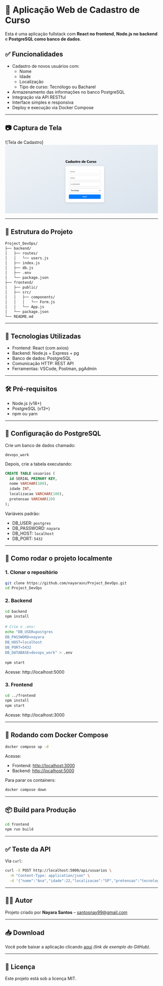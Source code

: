 # 📝 Aplicação Web de Cadastro de Curso

Esta é uma aplicação fullstack com **React no frontend**, **Node.js no backend** e **PostgreSQL como banco de dados**.

## ✅ Funcionalidades

- Cadastro de novos usuários com:
  - Nome
  - Idade
  - Localização
  - Tipo de curso: Tecnólogo ou Bacharel
- Armazenamento das informações no banco PostgreSQL
- Integração via API RESTful
- Interface simples e responsiva
- Deploy e execução via Docker Compose

---

## 📷 Captura de Tela

![Tela de Cadastro]![alt text](image.png)

---

## 📁 Estrutura do Projeto

```
Project_DevOps/
├── backend/
│   ├── routes/
│   │   └── users.js
│   ├── index.js
│   ├── db.js
│   ├── .env
│   └── package.json
├── frontend/
│   ├── public/
│   ├── src/
│   │   ├── components/
│   │   │   └── Form.js
│   │   └── App.js
│   └── package.json
└── README.md
```

---

## 🚀 Tecnologias Utilizadas

- Frontend: React (com axios)
- Backend: Node.js + Express + pg
- Banco de dados: PostgreSQL
- Comunicação HTTP: REST API
- Ferramentas: VSCode, Postman, pgAdmin

---

## 🛠️ Pré-requisitos

- Node.js (v18+)
- PostgreSQL (v13+)
- npm ou yarn

---

## 🐘 Configuração do PostgreSQL

Crie um banco de dados chamado:

```
devops_work
```

Depois, crie a tabela executando:

```sql
CREATE TABLE usuarios (
  id SERIAL PRIMARY KEY,
  nome VARCHAR(100),
  idade INT,
  localizacao VARCHAR(100),
  pretensao VARCHAR(20)
);
```

Variáveis padrão:

- DB_USER: `postgres`
- DB_PASSWORD: `nayara`
- DB_HOST: `localhost`
- DB_PORT: `5432`

---

## 🔧 Como rodar o projeto localmente

### 1. Clonar o repositório

```bash
git clone https://github.com/nayarasn/Project_DevOps.git
cd Project_DevOps
```

### 2. Backend

```bash
cd backend
npm install

# Crie o .env:
echo "DB_USER=postgres
DB_PASSWORD=nayara
DB_HOST=localhost
DB_PORT=5432
DB_DATABASE=devops_work" > .env

npm start
```

Acesse: http://localhost:5000

### 3. Frontend

```bash
cd ../frontend
npm install
npm start
```

Acesse: http://localhost:3000

---

## 🐳 Rodando com Docker Compose

```bash
docker compose up -d
```

Acesse:
- Frontend: [http://localhost:3000](http://localhost:3000)
- Backend: [http://localhost:5000](http://localhost:5000)

Para parar os containers:

```bash
docker compose down
```

---

## 📦 Build para Produção

```bash
cd frontend
npm run build
```

---

## ✅ Teste da API

Via `curl`:

```bash
curl -X POST http://localhost:5000/api/usuarios \
  -H "Content-Type: application/json" \
  -d '{"nome":"Ana","idade":22,"localizacao":"SP","pretensao":"tecnologo"}'
```

---

## 👩‍💻 Autor

Projeto criado por **Nayara Santos** – [santosnay99@gmail.com](mailto:santosnay99@gmail.com)

---

## 📥 Download

Você pode baixar a aplicação clicando [aqui](https://github.com/nayarasn/Project_DevOps/archive/refs/heads/main.zip) *(link de exemplo do GitHub)*.

---

## 📝 Licença

Este projeto está sob a licença MIT.
